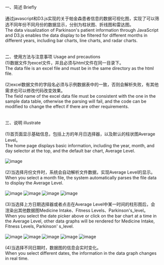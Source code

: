 一、简述 Briefly</br>
</br>
通过javascript和D3.js实现的关于帕金森患者信息的数据可视化图，实现了可以筛选不同年份不同月份的数据显示，分别为柱状图、折线图和雷达图。</br>
The data visualization of Parkinson's patient information through JavaScript and D3.js enables the data display to be filtered for different months in different years, including bar charts, line charts, and radar charts.</br>
</br>
</br>
二、使用方法与注意事项 Usage and precautions</br>
(1)数据文件为excel文件，并且必须与html文件在同一目录下。</br>
The data file is an excel file and must be in the same directory as the html file.</br>
</br>
(2)excel数据文件的字段名必须与示例数据表中的一致，否则会解析失败，有其他需求也可以修改代码改变效果。</br>
The field name of the excel data file must be consistent with the one in the sample data table, otherwise the parsing will fail, and the code can be modified to change the effect if there are other requirements.</br>
</br>
</br>
三、说明 illustrate</br>
</br>
(1)首页面显示基础信息，包括上方的年月日选择器，以及默认的柱状图Average Level。</br>
The home page displays basic information, including the year, month, and day selector at the top, and the default bar chart, Average Level.</br>
</br>
![image](https://github.com/user-attachments/assets/41763e43-0133-4c16-aefc-8acd8137ffd0)</br>
</br>
(2)当选择月份文件时，系统会自动解析文件数据，实现Average Level的显示。</br>
When you select a month file, the system automatically parses the file data to display the Average Level.</br>
</br>
![image](https://github.com/user-attachments/assets/068c2889-1485-44be-9f60-ca895a4fa361)
![image](https://github.com/user-attachments/assets/3cfd6704-d885-40fb-8f1f-1e81d2826b2e)
![image](https://github.com/user-attachments/assets/91297f2e-958d-4919-9bce-e7776077af84)
![image](https://github.com/user-attachments/assets/c178caa2-153f-4e83-9d29-3f8f55c67222)</br>
</br>
(3)当选择上方日期选择器或者点击在Average Level中某一时间的柱形图后，会渲染出其他数据图Medicine Intake、Fitness Levels、Parkinson's_level。</br>
When you select the date picker above or click on the bar chart at a time in the Average Level, other data graphs will be rendered for Medicine Intake, Fitness Levels, Parkinson' s_level.</br>
</br>
![image](https://github.com/user-attachments/assets/27f9acdb-0fbd-44c9-a0b0-9b4b293def34)
![image](https://github.com/user-attachments/assets/926caf35-daf5-4fa9-80d7-bf26a6d7c8d4)
![image](https://github.com/user-attachments/assets/66c9b073-1c21-4332-bd2d-028e7d481ae6)
![image](https://github.com/user-attachments/assets/0578bc54-89f6-42e3-8b78-e9a90a36e3ef)
![image](https://github.com/user-attachments/assets/8c857883-821d-4f61-b57c-9d9a18810fc9)</br>
</br>
(4)当选择不同日期时，数据图的信息会实时变化。</br>
When you select different dates, the information in the data graph changes in real time.
